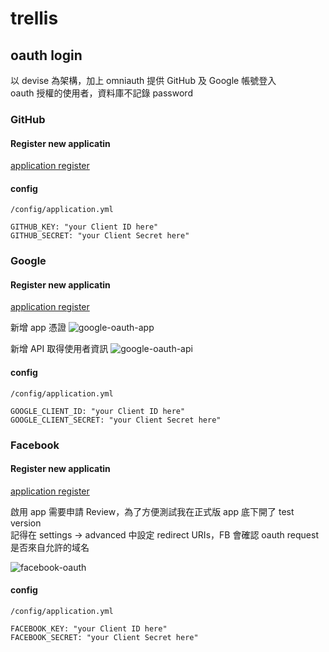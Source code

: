trellis
=======

## oauth login
以 devise 為架構，加上 omniauth 提供 GitHub 及 Google 帳號登入<br>
oauth 授權的使用者，資料庫不記錄 password

### GitHub
#### Register new applicatin
[application register](https://github.com/settings/applications/new)

#### config
`/config/application.yml`

```
GITHUB_KEY: "your Client ID here"
GITHUB_SECRET: "your Client Secret here"
```

### Google
#### Register new applicatin
[application register](https://console.developers.google.com)

新增 app 憑證
![google-oauth-app](https://dl.dropboxusercontent.com/u/14225941/oauth_01.png)

新增 API 取得使用者資訊
![google-oauth-api](https://dl.dropboxusercontent.com/u/14225941/oauth_02.png)

#### config
`/config/application.yml`

```
GOOGLE_CLIENT_ID: "your Client ID here"
GOOGLE_CLIENT_SECRET: "your Client Secret here"
```

### Facebook
#### Register new applicatin
[application register](https://developers.facebook.com/)

啟用 app 需要申請 Review，為了方便測試我在正式版 app 底下開了 test version<br>
記得在 settings -> advanced 中設定 redirect URIs，FB 會確認 oauth request 是否來自允許的域名

![facebook-oauth](https://dl.dropboxusercontent.com/u/14225941/oauth_03.png)

#### config
`/config/application.yml`

```
FACEBOOK_KEY: "your Client ID here"
FACEBOOK_SECRET: "your Client Secret here"
```